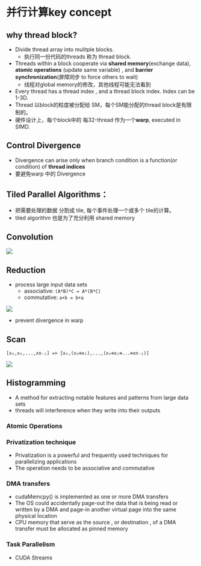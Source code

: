 # 并行计算key concept

## why thread block?

 - Divide thread array into mulitple blocks. 
    - 执行同一份代码的threads 称为 thread block.
 - Threads within a block cooperate via **shared memory**(exchange data), **atomic operations** (update same variable) , and **barrier synchronization**(屏障同步 to force others to wait)
    - 线程对global memory的修改，其他线程可能无法看到 
 - Every thread has a thread index , and a thread block index. Index can be 1-3D.
 - Thread 以block的粒度被分配给 SM，每个SM能分配的thread block是有限制的。
 - 硬件设计上，每个block中的 每32-thread 作为一个**warp**, executed in SIMD.


## Control Divergence

 - Divergence can arise only when branch condition is a function(or condition) of **thread indices**
 - 要避免warp 中的 Divergence


## Tiled Parallel Algorithms：

 - 把需要处理的数据 分割成 tile, 每个事件处理一个或多个 tile的计算。
 - tiled algorithm 也是为了充分利用 shared memory


## Convolution

![](https://raw.githubusercontent.com/mebusy/notes/master/imgs/1DConvolutionExample.jpg)


## Reduction

 - process large input data sets
    - associative: `(A*B)*C = A*(B*C)`
    - commutative: `a+b = b+a`
 
![](https://raw.githubusercontent.com/mebusy/notes/master/imgs/better_reduction_kernel.png)

 - prevent divergence in warp

## Scan

`[x₀,x₁,...,xn₋₁] => [x₀,(x₀⊕x₁),...,(x₀⊕x₁⊕...⊕xn₋₁)]`

![](https://raw.githubusercontent.com/mebusy/notes/master/imgs/parallel_scan_put_together.png)


## Histogramming

 - A method for extracting notable features and patterns from large data sets
 - threads will interference when they write into their outputs
 

### Atomic Operations

### Privatization technique

 - Privatization is a powerful and frequently used techniques for parallelizing applications
 - The operation needs to be associative and commutative


### DMA transfers

 - cudaMemcpy() is implemented as one or more DMA transfers
 - The OS could accidentally page-out the data that is being read or written by a DMA and page-in another virtual page into the same physical location
 - CPU memory that serve as the source , or destination , of a DMA transfer must be allocated as pinned memory
 
### Task Parallelism

 - CUDA Streams
 
